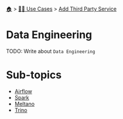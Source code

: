 <!--startTocHeader-->
[🏠](../../../README.md) > [👷🏽 Use Cases](../../README.md) > [Add Third Party Service](../README.md)
# Data Engineering
<!--endTocHeader-->
TODO: Write about `Data Engineering`
<!--startTocSubTopic-->
# Sub-topics
* [Airflow](airflow.md)
* [Spark](spark.md)
* [Meltano](meltano.md)
* [Trino](trino.md)
<!--endTocSubTopic-->